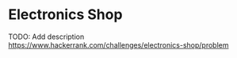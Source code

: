 # Electronics Shop
TODO: Add description
https://www.hackerrank.com/challenges/electronics-shop/problem
